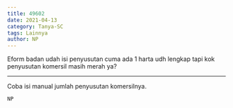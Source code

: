 ```yaml
---
title: 49602
date: 2021-04-13
category: Tanya-SC
tags: Lainnya
author: NP
---
```


Eform badan udah isi penyusutan cuma ada 1 harta udh lengkap tapi kok penyusutan komersil masih merah ya?

---

Coba isi manual jumlah penyusutan komersilnya.

`NP`
